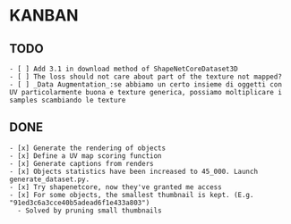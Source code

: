 # KANBAN

## TODO

    - [ ] Add 3.1 in download method of ShapeNetCoreDataset3D
    - [ ] The loss should not care about part of the texture not mapped?
    - [ ] _Data Augmentation_:se abbiamo un certo insieme di oggetti con UV particolarmente buona e texture generica, possiamo moltiplicare i samples scambiando le texture

## DONE

    - [x] Generate the rendering of objects
    - [x] Define a UV map scoring function
    - [x] Generate captions from renders
    - [x] Objects statistics have been increased to 45_000. Launch generate_dataset.py.
    - [x] Try shapenetcore, now they've granted me access
    - [x] For some objects, the smallest thumbnail is kept. (E.g. "91ed3c6a3cce40b5adead6f1e433a803")
      - Solved by pruning small thumbnails
